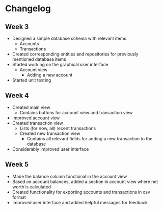 # Changelog

## Week 3

- Designed a simple database schema with relevant items
  - Accounts
  - Transactions
- Created corresponding entities and repositories for previously mentioned database items
- Started working on the graphical user interface
  - Account view
    - Adding a new account
- Started unit testing

## Week 4

- Created main view
  - Contains buttons for account view and transaction view
- Improved account view
- Created transaction view
  - Lists (for now, all) recent transactions
  - Created new transaction view
    - Contains all relevant fields for adding a new transaction to the database
- Considerably improved user interface

## Week 5

- Made the balance column functional in the account view
- Based on account balances, added a section in account view where net worth is calculated
- Created functionality for exporting accounts and transactions in csv format
- Improved user interface and added helpful messages for feedback
